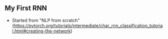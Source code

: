 ## My First RNN

- Started from "NLP from scratch"(https://pytorch.org/tutorials/intermediate/char_rnn_classification_tutorial.html#creating-the-network)
